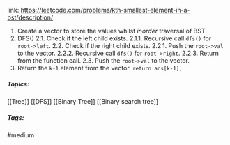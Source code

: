 link: https://leetcode.com/problems/kth-smallest-element-in-a-bst/description/

1. Create a vector to store the values whilst *inorder* traversal of BST.
2. DFS()
		2.1. Check if the left child exists.
			2.1.1. Recursive call `dfs()` for `root->left`.
		2.2. Check if the right child exists.
			2.2.1. Push the `root->val` to the vector.
			2.2.2. Recursive call `dfs()` for `root->right`.
			2.2.3. Return from the function call.
		2.3. Push the `root->val` to the vector.
3. Return the `k-1` element from the vector.
		`return ans[k-1];`

##### Topics:
[[Tree]] [[DFS]] [[Binary Tree]] [[Binary search tree]]

##### Tags:
#medium 
